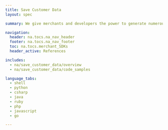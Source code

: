 ```yaml
---
title: Save Customer Data
layout: spec

summary: We give merchants and developers the power to generate numerous, flexible reports. Merchants can review complete transaction details for a particular transaction ID, or access basic summary order information using specific search and sort functions.

navigation:
  header: na.tocs.na_nav_header
  footer: na.tocs.na_nav_footer
  toc: na.tocs.merchant_SDKs
  header_active: References

includes:
  - na/save_customer_data/overview
  - na/save_customer_data/code_samples

language_tabs:
  - shell
  - python
  - csharp
  - java
  - ruby
  - php
  - javascript
  - go

---
```

